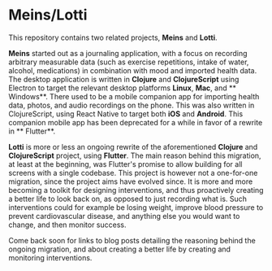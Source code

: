 # Meins/Lotti

This repository contains two related projects, **Meins** and **Lotti**.

**Meins** started out as a journaling application, with a focus on recording
arbitrary measurable data (such as exercise repetitions, intake of water,
alcohol, medications) in combination with mood and imported health data. The
desktop application is written in **Clojure** and **ClojureScript** using
Electron to target the relevant desktop platforms **Linux**, **Mac**, and **
Windows**. There used to be a mobile companion app for importing health data,
photos, and audio recordings on the phone. This was also written in
ClojureScript, using React Native to target both **iOS** and **Android**. This
companion mobile app has been deprecated for a while in favor of a rewrite in **
Flutter**.

**Lotti** is more or less an ongoing rewrite of the aforementioned
**Clojure** and
**ClojureScript** project, using **Flutter**. The main reason behind this
migration, at least at the beginning, was Flutter's promise to allow building
for all screens with a single codebase. This project is however not a
one-for-one migration, since the project aims have evolved since. It is more and
more becoming a toolkit for designing interventions, and thus proactively
creating a better life to look back on, as opposed to just recording what is.
Such interventions could for example be losing weight, improve blood pressure to
prevent cardiovascular disease, and anything else you would want to change, and
then monitor success.

Come back soon for links to blog posts detailing the reasoning behind the
ongoing migration, and about creating a better life by creating and monitoring
interventions.
